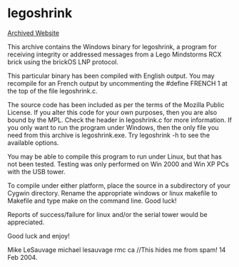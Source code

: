 # legoshrink

[Archived Website](http://web.archive.org/web/20070825203927/http://tarpit.rmc.ca/lesauvage/eee243/labs/resources/legoshrink.html)

This archive contains the Windows binary for legoshrink, a program for
receiving integrity or addressed messages from a Lego Mindstorms RCX brick
using the brickOS LNP protocol.

This particular binary has been compiled with English output.  You may
recompile for an French output by uncommenting the #define FRENCH 1
at the top of the file legoshrink.c.

The source code has been included as per the terms of the Mozilla Public
License.  If you alter this code for your own purposes, then you are also
bound by the MPL.  Check the header in legoshrink.c for more information.
If you only want to run the program under Windows, then the only file you need
from this archive is legoshrink.exe.  Try legoshrink -h to see the available
options.

You may be able to compile this program to run under Linux, but that has not
been tested.  Testing was only performed on Win 2000 and Win XP PCs with the
USB tower.

To compile under either platform, place the source in a subdirectory of your
Cygwin directory.  Rename the appropriate windows or linux makefile to
Makefile and type make on the command line.  Good luck!

Reports of success/failure for linux and/or the serial tower would be
appreciated.

Good luck and enjoy!


Mike LeSauvage
michael <dot> lesauvage <at> rmc <dot> ca        //This hides me from spam!
14 Feb 2004.
